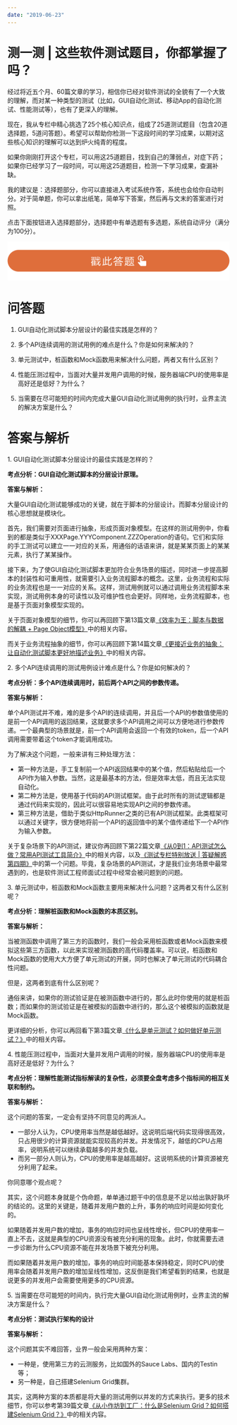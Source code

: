 ```yaml
---
date: "2019-06-23"
---  
```

      
# 测一测 | 这些软件测试题目，你都掌握了吗？
经过将近五个月、60篇文章的学习，相信你已经对软件测试的全貌有了一个大致的理解，而对某一种类型的测试（比如，GUI自动化测试、移动App的自动化测试、性能测试等），也有了更深入的理解。

现在，我从专栏中精心挑选了25个核心知识点，组成了25道测试题目（包含20道选择题，5道问答题）。希望可以帮助你检测一下这段时间的学习成果，以期对这些核心知识的理解可以达到炉火纯青的程度。

如果你刚刚打开这个专栏，可以用这25道题目，找到自己的薄弱点，对症下药；如果你已经学习了一段时间，可以用这25道题目，检测一下学习成果，查漏补缺。

我的建议是：选择题部分，你可以直接进入考试系统作答，系统也会给你自动判分。对于简单题，你可以拿出纸笔，简单写下答案，然后再与文末的答案进行对照。

点击下面按钮进入选择题部分，选择题中有单选题有多选题，系统自动评分（满分为100分）。

[![](./httpsstatic001geekbangorgresourceimage28a428d1be62669b4f3cc01c36466bf811a4.png)](https://time.geekbang.org/quiz/intro?act_id=77&exam_id=109)

# 问答题

1.  GUI自动化测试脚本分层设计的最佳实践是怎样的？

2.  多个API连续调用的测试用例的难点是什么？你是如何来解决的？

3.  单元测试中，桩函数和Mock函数用来解决什么问题，两者又有什么区别？

4.  性能压测过程中，当面对大量并发用户调用的时候，服务器端CPU的使用率是高好还是低好？为什么？

5.  当需要在尽可能短的时间内完成大量GUI自动化测试用例的执行时，业界主流的解决方案是什么？

<!-- [[[read_end]]] -->

# 答案与解析

1\. GUI自动化测试脚本分层设计的最佳实践是怎样的？

**考点分析：GUI自动化测试脚本的分层设计原理。**

**答案与解析：**

大量GUI自动化测试能够成功的关键，就在于脚本的分层设计。而脚本分层设计的核心思想就是模块化。

首先，我们需要对页面进行抽象，形成页面对象模型。在这样的测试用例中，你看到的都是类似于XXXPage.YYYComponent.ZZZOperation的语句。它们和实际的手工测试可以建立一一对应的关系，用通俗的话语来讲，就是某某页面上的某某元素，执行了某某操作。

接下来，为了使GUI自动化测试脚本更加符合业务场景的描述，同时进一步提高脚本的封装性和可重用性，就需要引入业务流程脚本的概念。这里，业务流程和实际的业务流程也是一一对应的关系。这样，测试用例就可以通过调用业务流程脚本来实现，测试用例本身的可读性以及可维护性也会更好。同样地，业务流程脚本，也是基于页面对象模型实现的。

关于页面对象模型的细节，你可以再回顾下第13篇文章[《效率为王：脚本与数据的解耦 + Page Object模型》](https://time.geekbang.org/column/article/11966)中的相关内容。

而关于业务流程抽象的细节，你可以再回顾下第14篇文章[《更接近业务的抽象：让自动化测试脚本更好地描述业务》](https://time.geekbang.org/column/article/12135)中的相关内容。

2\. 多个API连续调用的测试用例设计难点是什么？你是如何解决的？

**考点分析：多个API连续调用时，前后两个API之间的参数传递。**

**答案与解析：**

单个API测试并不难，难的是多个API的连续调用，并且后一个API的参数值使用的是前一个API调用的返回结果，这就要求多个API调用之间可以方便地进行参数传递。一个最典型的场景就是，前一个API调用会返回一个有效的token，后一个API调用需要带着这个token才能调用成功。

为了解决这个问题，一般来讲有三种处理方法：

* 第一种方法是，手工复制前一个API返回结果中的某个值，然后粘贴给后一个API作为输入参数。当然，这是最基本的方法，但是效率太低，而且无法实现自动化。
* 第二种方法是，使用基于代码的API测试框架。由于此时所有的测试逻辑都是通过代码来实现的，因此可以很容易地实现API之间的参数传递。
* 第三种方法是，借助于类似HttpRunner之类的已有API测试框架。此类框架可以通过关键字，很方便地将前一个API的返回值中的某个值传递给下一个API作为输入参数。

关于复杂场景下的API测试，建议你再回顾下第22篇文章[《从0到1：API测试怎么做？常用API测试工具简介》](https://time.geekbang.org/column/article/13421)中的相关内容，以及[《测试专栏特别放送 | 答疑解惑第四期》](https://time.geekbang.org/column/article/64936)中的第一个问题。毕竟，复杂场景的API测试，才是我们业务场景中最常遇到的，也是软件测试工程师面试过程中经常会被问题到的问题。

3\. 单元测试中，桩函数和Mock函数主要用来解决什么问题？这两者又有什么区别呢？

**考点分析：理解桩函数和Mock函数的本质区别。**

**答案与解析：**

当被测函数中调用了第三方的函数时，我们一般会采用桩函数或者Mock函数来模拟这些第三方函数，以此来实现被测函数的高代码覆盖率。可以说，桩函数和Mock函数的使用大大方便了单元测试的开展，同时也解决了单元测试的代码耦合性问题。

但是，这两者到底有什么区别呢？

通俗来讲，如果你的测试验证是在被测函数中进行的，那么此时你使用的就是桩函数；而如果你的测试验证是在被模拟的函数中进行的，那么这个被模拟的函数就是Mock函数。

更详细的分析，你可以再回看下第3篇文章[《什么是单元测试？如何做好单元测试？》](https://time.geekbang.org/column/article/10275)中的相关内容。

4\. 性能压测过程中，当面对大量并发用户调用的时候，服务器端CPU的使用率是高好还是低好？为什么？

**考点分析：理解性能测试指标解读的复杂性，必须要全盘考虑多个指标间的相互关联和制约。**

**答案与解析：**

这个问题的答案，一定会有坚持不同意见的两派人。

* 一部分人认为，CPU使用率当然是越低越好。这说明后端代码实现得很高效，只占用很少的计算资源就能实现较高的并发。并发情况下，越低的CPU占用率，说明系统可以继续承载越多的并发负载。
* 而另一部分人则认为，CPU的使用率是越高越好。这说明系统的计算资源被充分利用了起来。

你同意哪个观点呢？

其实，这个问题本身就是个伪命题，单单通过题干中的信息是不足以给出孰好孰坏的结论的。这里的关键是，随着并发用户数的上升，事务的响应时间是如何变化的。

如果随着并发用户数的增加，事务的响应时间也呈线性增长，但CPU的使用率一直上不去，这就是典型的CPU资源没有被充分利用的现象。此时，你就需要去进一步诊断为什么CPU资源不能在并发场景下被充分利用。

而如果随着并发用户数的增加，事务的响应时间能基本保持稳定，同时CPU的使用率会随着并发用户数的增加呈线性增加，这反倒是我们希望看到的结果，也就是说更多的并发用户会需要使用更多的CPU资源。

5\. 当需要在尽可能短的时间内，执行完大量GUI自动化测试用例时，业界主流的解决方案是什么？

**考点分析：测试执行架构的设计**

**答案与解析：**

这个问题其实不难回答，业界一般会采用两种方案：

* 一种是，使用第三方的云测服务，比如国外的Sauce Labs、国内的Testin等；
* 另一种是，自己搭建Selenium Grid集群。

其实，这两种方案的本质都是将大量的测试用例以并发的方式来执行。更多的技术细节，你可以参考第39篇文章[《从小作坊到工厂：什么是Selenium Grid？如何搭建Selenium Grid？》](https://time.geekbang.org/column/article/40468)中的相关内容。